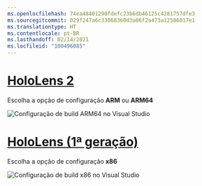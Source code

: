 ```yaml
---
ms.openlocfilehash: 74ea48401290fdefc23b6db46125c4281757dfe3
ms.sourcegitcommit: 029f247a6c33068360d3a06f2a473a12586017e1
ms.translationtype: HT
ms.contentlocale: pt-BR
ms.lasthandoff: 02/14/2021
ms.locfileid: "100496085"
---
```

# <a name="hololens-2"></a>[HoloLens 2](#tab/hl2)

Escolha a opção de configuração **ARM** ou **ARM64**

![Configuração de build ARM64 no Visual Studio](../images/arm64setting.png)

# <a name="hololens-1st-gen"></a>[HoloLens (1ª geração)](#tab/hl)

Escolha a opção de configuração **x86**

![Configuração de build x86 no Visual Studio](../images/x86setting.png)